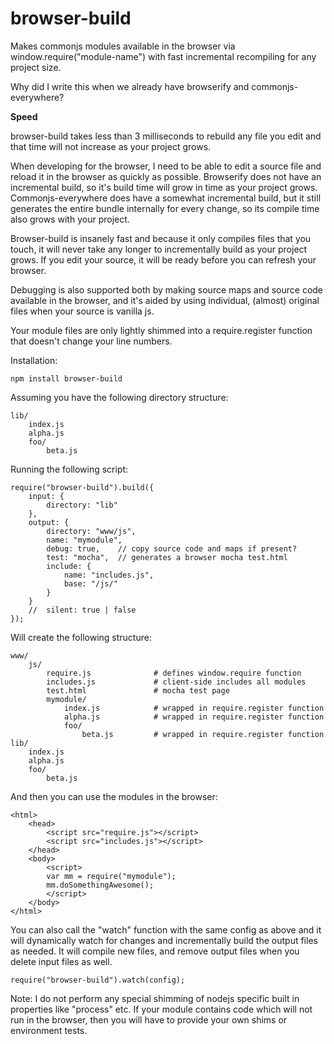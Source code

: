 browser-build
=============

Makes commonjs modules available in the browser via window.require("module-name") with fast incremental recompiling for any project size.

Why did I write this when we already have browserify and commonjs-everywhere?

**Speed**

browser-build takes less than 3 milliseconds to rebuild any file you edit and that time will not increase as your project grows.

When developing for the browser, I need to be able to edit a source file and reload it in the browser as quickly as possible.  Browserify does not have an incremental build, so it's build time will grow in time as your project grows. Commonjs-everywhere does have a somewhat incremental build, but it still generates the entire bundle internally for every change, so its compile time also grows with your project.

Browser-build is insanely fast and because it only compiles files that you touch, it will never take any longer to incrementally build as your project grows.  If you edit your source, it will be ready before you can refresh your browser.

Debugging is also supported both by making source maps and source code available in the browser, and it's aided by using individual, (almost) original files when your source is vanilla js.

Your module files are only lightly shimmed into a require.register function that doesn't change your line numbers.

Installation:

    npm install browser-build

Assuming you have the following directory structure:

    lib/
        index.js
        alpha.js
        foo/
            beta.js

Running the following script:

    require("browser-build").build({
        input: {
            directory: "lib"
        },
        output: {
            directory: "www/js",
            name: "mymodule",
            debug: true,    // copy source code and maps if present?
            test: "mocha",  // generates a browser mocha test.html
            include: {
                name: "includes.js",
                base: "/js/"
            }
        }
        //  silent: true | false
    });

Will create the following structure:

    www/
        js/
            require.js              # defines window.require function
            includes.js             # client-side includes all modules
            test.html               # mocha test page
            mymodule/
                index.js            # wrapped in require.register function
                alpha.js            # wrapped in require.register function
                foo/
                    beta.js         # wrapped in require.register function
    lib/
        index.js
        alpha.js
        foo/
            beta.js

And then you can use the modules in the browser:

    <html>
        <head>
            <script src="require.js"></script>
            <script src="includes.js"></script>
        </head>
        <body>
            <script>
            var mm = require("mymodule");
            mm.doSomethingAwesome();
            </script>
        </body>
    </html>

You can also call the "watch" function with the same config as above and it will dynamically watch for changes and incrementally build the output files as needed.  It will compile new files, and remove output files when you delete input files as well.

    require("browser-build").watch(config);

Note: I do not perform any special shimming of nodejs specific built in properties like "process" etc.  If your module contains code which will not run in the browser, then you will have to provide your own shims or environment tests.
